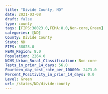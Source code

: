 ```yaml
---
title: "Divide County, ND"
date: 2021-03-08
draft: false
type: county
tags: [FIPS:38023.0,FEMA:8.0,Non-core,Green]
categories: [ND]
County: Divide County
State: ND
FIPS: 38023.0
FEMA_Region: 8.0
Population: 2264.0
NCHS_Urban_Rural_Classification: Non-core
Tests_in_prior_14_days: 56.0
Fourteen_day_test_rate_per_100000: 2473.0
Percent_Positivity_in_prior_14_days: 0.0
Level: Green
url: /states/ND/divide-county
---
```



